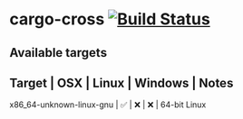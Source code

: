 # cargo-cross [![Build Status](https://travis-ci.org/srijs/cargo-cross.svg?branch=master)](https://travis-ci.org/srijs/cargo-cross)

## Available targets

Target                        | OSX | Linux | Windows | Notes
--------------------------------------------------------------------
x86_64-unknown-linux-gnu      |  ✅ |     ❌ |      ❌ | 64-bit Linux
